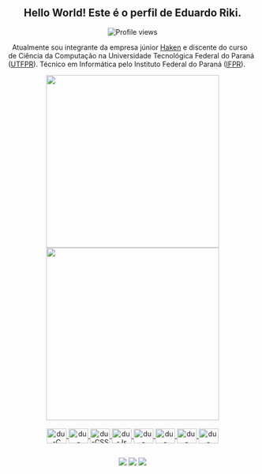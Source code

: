 <div align="center">
  <h2>Hello World! Este é o perfil de Eduardo Riki.</h2>
  <p align="center"> <img src="https://komarev.com/ghpvc/?username=dumauzin&color=blue" alt="Profile views"></p>
</div>

&nbsp;&nbsp;Atualmente sou integrante da empresa júnior [Haken](https://haken.com.br) e discente do curso de Ciência da Computação na Universidade Tecnológica Federal do Paraná ([UTFPR](http://www.utfpr.edu.br)). Técnico em Informática pelo Instituto Federal do Paraná ([IFPR](https://www.ifpr.edu.br)).

<div align="center">
  <a href="https://github.com/eduardo-riki">
  <img width="350em" src="https://github-readme-stats.vercel.app/api?username=eduardo-riki&show_icons=true&theme=react&include_all_commits=true&count_private=true">
  <img width="350em" src="https://github-readme-stats.vercel.app/api/top-langs/?username=eduardo-riki&layout=compact&langs_count=7&theme=react">
</div>

<div align="center">
  <div style="display: inline_block">
    <br>
    <img align="center" alt="du-C" height="30" width="40" src="https://cdn.jsdelivr.net/gh/devicons/devicon/icons/c/c-original.svg">
    <img align="center" alt="du-HTML" height="30" width="40" src="https://cdn.jsdelivr.net/gh/devicons/devicon/icons/html5/html5-original.svg">
    <img align="center" alt="du-CSS" height="30" width="40" src="https://cdn.jsdelivr.net/gh/devicons/devicon/icons/css3/css3-original.svg">
    <img align="center" alt="du-Js" height="30" width="40" src="https://cdn.jsdelivr.net/gh/devicons/devicon/icons/javascript/javascript-original.svg">
    <img align="center" alt="du-Python" height="30" width="40" src="https://cdn.jsdelivr.net/gh/devicons/devicon/icons/python/python-original.svg">
    <img align="center" alt="du-Django" height="30" width="40" src="https://cdn.jsdelivr.net/gh/devicons/devicon/icons/django/django-plain.svg">
    <img align="center" alt="du-Java" height="30" width="40" src="https://cdn.jsdelivr.net/gh/devicons/devicon/icons/java/java-original.svg">
    <img align="center" alt="du-MySQL" height="30" width="40" src="https://cdn.jsdelivr.net/gh/devicons/devicon/icons/mysql/mysql-original.svg">
  </div>
</div>
  
  ##
 
<div align="center">
  <a href="https://www.linkedin.com/in/rafaella-ballerini-45875016a" target="_blank"><img src="https://img.shields.io/badge/-LinkedIn-%230077B5?style=for-the-badge&logo=linkedin&logoColor=white" target="_blank"></a>
  <a href = "mailto:eduardomatushita1@gmail.com"><img src="https://img.shields.io/badge/-Gmail-%23333?style=for-the-badge&logo=gmail&logoColor=white" target="_blank"></a>
  <a href="https://instagram.com/duumauzin" target="_blank"><img src="https://img.shields.io/badge/-Instagram-%23E4405F?style=for-the-badge&logo=instagram&logoColor=white" target="_blank"></a>
</div>
